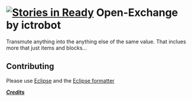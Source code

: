 [![Stories in Ready](https://badge.waffle.io/ictrobot/open-exchange.png?label=ready&title=Ready)](https://waffle.io/ictrobot/open-exchange)
Open-Exchange by ictrobot
=============

Transmute anything into the anything else of the same value. That inclues more that just items and blocks...

Contributing
------------
Please use [Eclipse](http://www.eclipse.org/) and the [Eclipse formatter](https://github.com/ictrobot/Open-Exchange/blob/master/Eclipse%20Formatter.xml)

[***Credits***](/Credits.md)
